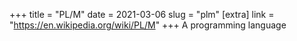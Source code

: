 +++
title = "PL/M"
date = 2021-03-06
slug = "plm"
[extra]
link = "https://en.wikipedia.org/wiki/PL/M"
+++
A programming language

